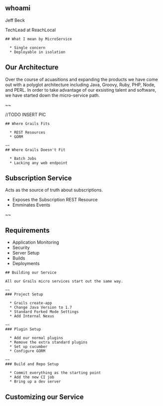 ## whoami

Jeff Beck

TechLead at ReachLocal
~~~~
## What I mean by MicroService

  * Single concern 
  * Deployable in isolation

~~~~
## Our Architecture

Over the course of acuasitions and expanding the products we have come out with a polyglot architecture including Java, Groovy, Ruby, PHP, Node, and PERL. In order to take advantage of our exsisting talent and software, we have started down the micro-service path.

~~

//TODO INSERT PIC

~~~~
## Where Grails Fits

  * REST Resources
  * GORM

~~
## Where Grails Doesn't Fit  

  * Batch Jobs
  * Lacking any web endpoint

~~~~
## Subscription Service

Acts as the source of truth about subscriptions.

  * Exposes the Subscription REST Resource
  * Emminates Events

~~
## Requirements

  * Application Monitoring
  * Security
  * Server Setup
  * Builds
  * Deployments

~~~~
## Building our Service

All our Grails micro services start out the same way. 

~~
### Project Setup

  * Grails create-app 
  * Change Java Version to 1.7
  * Standard Forked Mode Settings
  * Add Internal Nexus 

~~
### Plugin Setup

  * Add our normal plugins
  * Remove the extra standard plugins
  * Set up cucumber
  * Configure GORM

~~
### Build and Repo Setup

  * Commit everything as the starting point
  * Add the new CI job
  * Bring up a dev server

~~~~
## Customizing our Service

